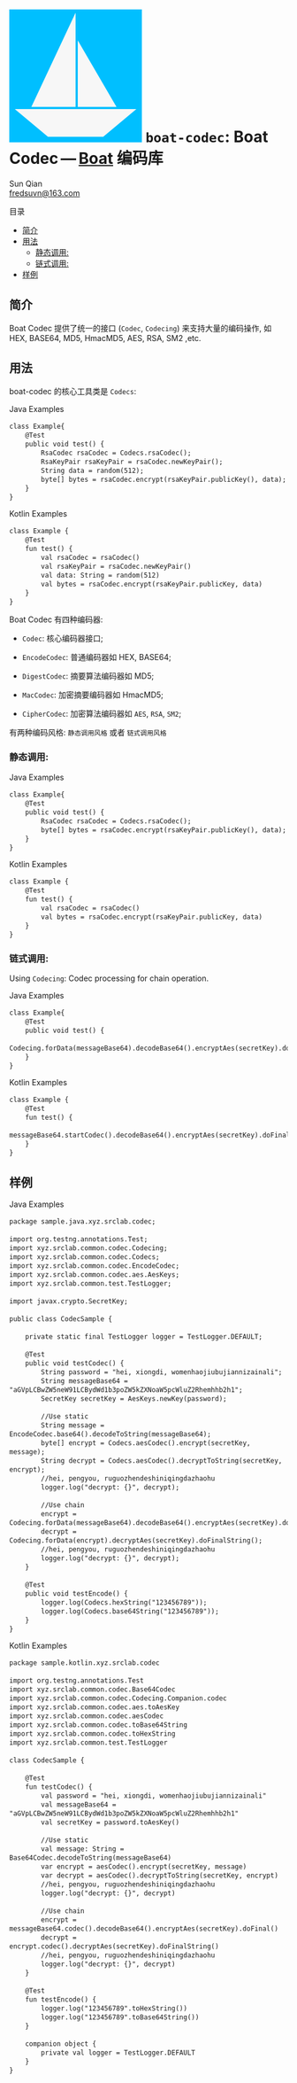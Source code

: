 # <span class="image">![Boat Codec](../../logo.svg)</span> `boat-codec`: Boat Codec — [Boat](../../README.md) 编码库

<span id="author" class="author">Sun Qian</span>  
<span id="email" class="email"><fredsuvn@163.com></span>  

目录

-   [简介](#_简介)
-   [用法](#_用法)
    -   [静态调用:](#_静态调用)
    -   [链式调用:](#_链式调用)
-   [样例](#_样例)

## 简介

Boat Codec 提供了统一的接口 (`Codec`, `Codecing`) 来支持大量的编码操作,
如 HEX, BASE64, MD5, HmacMD5, AES, RSA, SM2 ,etc.

## 用法

boat-codec 的核心工具类是 `Codecs`:

Java Examples

    class Example{
        @Test
        public void test() {
            RsaCodec rsaCodec = Codecs.rsaCodec();
            RsaKeyPair rsaKeyPair = rsaCodec.newKeyPair();
            String data = random(512);
            byte[] bytes = rsaCodec.encrypt(rsaKeyPair.publicKey(), data);
        }
    }

Kotlin Examples

    class Example {
        @Test
        fun test() {
            val rsaCodec = rsaCodec()
            val rsaKeyPair = rsaCodec.newKeyPair()
            val data: String = random(512)
            val bytes = rsaCodec.encrypt(rsaKeyPair.publicKey, data)
        }
    }

Boat Codec 有四种编码器:

-   `Codec`: 核心编码器接口;

-   `EncodeCodec`: 普通编码器如 HEX, BASE64;

-   `DigestCodec`: 摘要算法编码器如 MD5;

-   `MacCodec`: 加密摘要编码器如 HmacMD5;

-   `CipherCodec`: 加密算法编码器如 `AES`, `RSA`, `SM2`;

有两种编码风格: `静态调用风格` 或者 `链式调用风格`

### 静态调用:

Java Examples

    class Example{
        @Test
        public void test() {
            RsaCodec rsaCodec = Codecs.rsaCodec();
            byte[] bytes = rsaCodec.encrypt(rsaKeyPair.publicKey(), data);
        }
    }

Kotlin Examples

    class Example {
        @Test
        fun test() {
            val rsaCodec = rsaCodec()
            val bytes = rsaCodec.encrypt(rsaKeyPair.publicKey, data)
        }
    }

### 链式调用:

Using `Codecing`: Codec processing for chain operation.

Java Examples

    class Example{
        @Test
        public void test() {
            Codecing.forData(messageBase64).decodeBase64().encryptAes(secretKey).doFinal();
        }
    }

Kotlin Examples

    class Example {
        @Test
        fun test() {
            messageBase64.startCodec().decodeBase64().encryptAes(secretKey).doFinal()
        }
    }

## 样例

Java Examples

    package sample.java.xyz.srclab.codec;

    import org.testng.annotations.Test;
    import xyz.srclab.common.codec.Codecing;
    import xyz.srclab.common.codec.Codecs;
    import xyz.srclab.common.codec.EncodeCodec;
    import xyz.srclab.common.codec.aes.AesKeys;
    import xyz.srclab.common.test.TestLogger;

    import javax.crypto.SecretKey;

    public class CodecSample {

        private static final TestLogger logger = TestLogger.DEFAULT;

        @Test
        public void testCodec() {
            String password = "hei, xiongdi, womenhaojiubujiannizainali";
            String messageBase64 = "aGVpLCBwZW5neW91LCBydWd1b3poZW5kZXNoaW5pcWluZ2Rhemhhb2h1";
            SecretKey secretKey = AesKeys.newKey(password);

            //Use static
            String message = EncodeCodec.base64().decodeToString(messageBase64);
            byte[] encrypt = Codecs.aesCodec().encrypt(secretKey, message);
            String decrypt = Codecs.aesCodec().decryptToString(secretKey, encrypt);
            //hei, pengyou, ruguozhendeshiniqingdazhaohu
            logger.log("decrypt: {}", decrypt);

            //Use chain
            encrypt = Codecing.forData(messageBase64).decodeBase64().encryptAes(secretKey).doFinal();
            decrypt = Codecing.forData(encrypt).decryptAes(secretKey).doFinalString();
            //hei, pengyou, ruguozhendeshiniqingdazhaohu
            logger.log("decrypt: {}", decrypt);
        }

        @Test
        public void testEncode() {
            logger.log(Codecs.hexString("123456789"));
            logger.log(Codecs.base64String("123456789"));
        }
    }

Kotlin Examples

    package sample.kotlin.xyz.srclab.codec

    import org.testng.annotations.Test
    import xyz.srclab.common.codec.Base64Codec
    import xyz.srclab.common.codec.Codecing.Companion.codec
    import xyz.srclab.common.codec.aes.toAesKey
    import xyz.srclab.common.codec.aesCodec
    import xyz.srclab.common.codec.toBase64String
    import xyz.srclab.common.codec.toHexString
    import xyz.srclab.common.test.TestLogger

    class CodecSample {

        @Test
        fun testCodec() {
            val password = "hei, xiongdi, womenhaojiubujiannizainali"
            val messageBase64 = "aGVpLCBwZW5neW91LCBydWd1b3poZW5kZXNoaW5pcWluZ2Rhemhhb2h1"
            val secretKey = password.toAesKey()

            //Use static
            val message: String = Base64Codec.decodeToString(messageBase64)
            var encrypt = aesCodec().encrypt(secretKey, message)
            var decrypt = aesCodec().decryptToString(secretKey, encrypt)
            //hei, pengyou, ruguozhendeshiniqingdazhaohu
            logger.log("decrypt: {}", decrypt)

            //Use chain
            encrypt = messageBase64.codec().decodeBase64().encryptAes(secretKey).doFinal()
            decrypt = encrypt.codec().decryptAes(secretKey).doFinalString()
            //hei, pengyou, ruguozhendeshiniqingdazhaohu
            logger.log("decrypt: {}", decrypt)
        }

        @Test
        fun testEncode() {
            logger.log("123456789".toHexString())
            logger.log("123456789".toBase64String())
        }

        companion object {
            private val logger = TestLogger.DEFAULT
        }
    }
